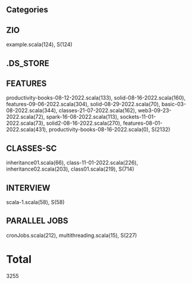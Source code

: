 ## Categories
## ZIO
example.scala(124), S(124)

## .DS_STORE

## FEATURES
productivity-books-08-12-2022.scala(133), solid-08-16-2022.scala(160), features-09-06-2022.scala(304), solid-08-29-2022.scala(70), basic-03-08-2022.scala(344), classes-21-07-2022.scala(162), web3-09-23-2022.scala(72), spark-16-08-2022.scala(113), sockets-11-01-2022.scala(73), solid2-08-16-2022.scala(270), features-08-01-2022.scala(431), productivity-books-08-16-2022.scala(0), S(2132)

## CLASSES-SC
inheritance01.scala(66), class-11-01-2022.scala(226), inheritance02.scala(203), class01.scala(219), S(714)

## INTERVIEW
scala-1.scala(58), S(58)

## PARALLEL JOBS
cronJobs.scala(212), multithreading.scala(15), S(227)

# Total 
3255